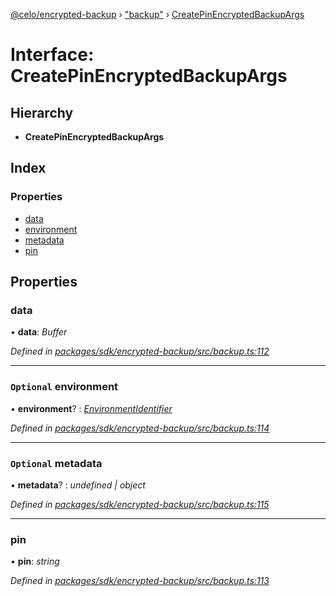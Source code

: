 [@celo/encrypted-backup](../README.md) › ["backup"](../modules/_backup_.md) › [CreatePinEncryptedBackupArgs](_backup_.createpinencryptedbackupargs.md)

# Interface: CreatePinEncryptedBackupArgs

## Hierarchy

* **CreatePinEncryptedBackupArgs**

## Index

### Properties

* [data](_backup_.createpinencryptedbackupargs.md#data)
* [environment](_backup_.createpinencryptedbackupargs.md#optional-environment)
* [metadata](_backup_.createpinencryptedbackupargs.md#optional-metadata)
* [pin](_backup_.createpinencryptedbackupargs.md#pin)

## Properties

###  data

• **data**: *Buffer*

*Defined in [packages/sdk/encrypted-backup/src/backup.ts:112](https://github.com/celo-org/celo-monorepo/blob/master/packages/sdk/encrypted-backup/src/backup.ts#L112)*

___

### `Optional` environment

• **environment**? : *[EnvironmentIdentifier](../enums/_config_.environmentidentifier.md)*

*Defined in [packages/sdk/encrypted-backup/src/backup.ts:114](https://github.com/celo-org/celo-monorepo/blob/master/packages/sdk/encrypted-backup/src/backup.ts#L114)*

___

### `Optional` metadata

• **metadata**? : *undefined | object*

*Defined in [packages/sdk/encrypted-backup/src/backup.ts:115](https://github.com/celo-org/celo-monorepo/blob/master/packages/sdk/encrypted-backup/src/backup.ts#L115)*

___

###  pin

• **pin**: *string*

*Defined in [packages/sdk/encrypted-backup/src/backup.ts:113](https://github.com/celo-org/celo-monorepo/blob/master/packages/sdk/encrypted-backup/src/backup.ts#L113)*
